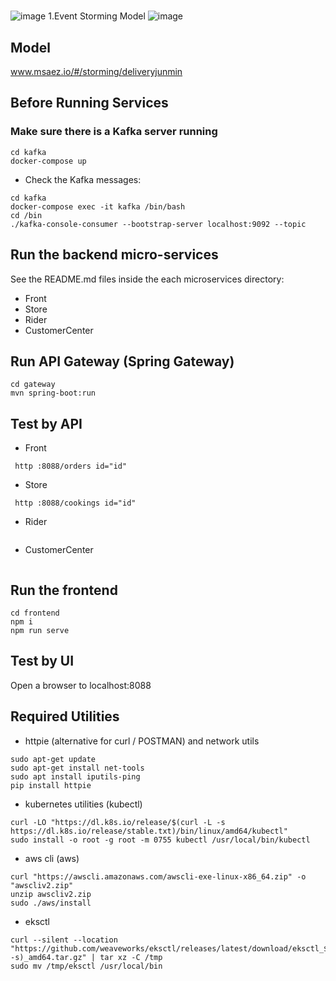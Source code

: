 # 
![image](https://github.com/junmin76/delivery-JUNMIN/assets/31524855/55e6aad3-3e8c-45ba-82c1-0d59ce3f6a86)
1.Event Storming Model
![image](https://github.com/junmin76/delivery-JUNMIN/assets/31524855/212dfcfd-a005-4293-8e4f-c535e923c1f8)

## Model
www.msaez.io/#/storming/deliveryjunmin

## Before Running Services
### Make sure there is a Kafka server running
```
cd kafka
docker-compose up
```
- Check the Kafka messages:
```
cd kafka
docker-compose exec -it kafka /bin/bash
cd /bin
./kafka-console-consumer --bootstrap-server localhost:9092 --topic
```

## Run the backend micro-services
See the README.md files inside the each microservices directory:

- Front
- Store
- Rider
- CustomerCenter


## Run API Gateway (Spring Gateway)
```
cd gateway
mvn spring-boot:run
```

## Test by API
- Front
```
 http :8088/orders id="id" 
```
- Store
```
 http :8088/cookings id="id" 
```
- Rider
```
```
- CustomerCenter
```
```


## Run the frontend
```
cd frontend
npm i
npm run serve
```

## Test by UI
Open a browser to localhost:8088

## Required Utilities

- httpie (alternative for curl / POSTMAN) and network utils
```
sudo apt-get update
sudo apt-get install net-tools
sudo apt install iputils-ping
pip install httpie
```

- kubernetes utilities (kubectl)
```
curl -LO "https://dl.k8s.io/release/$(curl -L -s https://dl.k8s.io/release/stable.txt)/bin/linux/amd64/kubectl"
sudo install -o root -g root -m 0755 kubectl /usr/local/bin/kubectl
```

- aws cli (aws)
```
curl "https://awscli.amazonaws.com/awscli-exe-linux-x86_64.zip" -o "awscliv2.zip"
unzip awscliv2.zip
sudo ./aws/install
```

- eksctl 
```
curl --silent --location "https://github.com/weaveworks/eksctl/releases/latest/download/eksctl_$(uname -s)_amd64.tar.gz" | tar xz -C /tmp
sudo mv /tmp/eksctl /usr/local/bin
```


